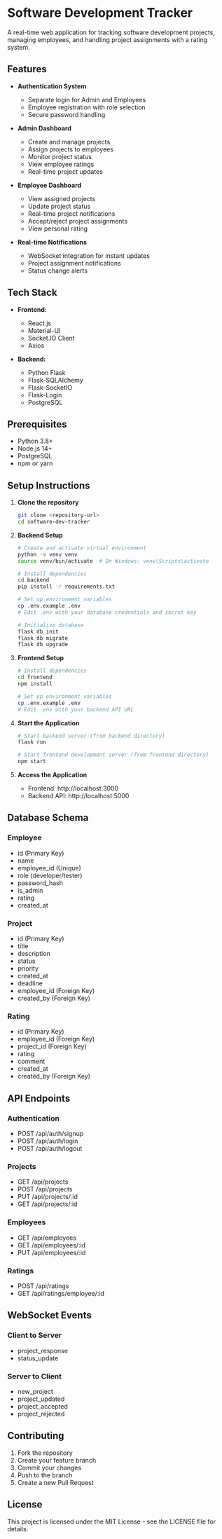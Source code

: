# Software Development Tracker

A real-time web application for tracking software development projects, managing employees, and handling project assignments with a rating system.

## Features

- **Authentication System**
  - Separate login for Admin and Employees
  - Employee registration with role selection
  - Secure password handling

- **Admin Dashboard**
  - Create and manage projects
  - Assign projects to employees
  - Monitor project status
  - View employee ratings
  - Real-time project updates

- **Employee Dashboard**
  - View assigned projects
  - Update project status
  - Real-time project notifications
  - Accept/reject project assignments
  - View personal rating

- **Real-time Notifications**
  - WebSocket integration for instant updates
  - Project assignment notifications
  - Status change alerts

## Tech Stack

- **Frontend:**
  - React.js
  - Material-UI
  - Socket.IO Client
  - Axios

- **Backend:**
  - Python Flask
  - Flask-SQLAlchemy
  - Flask-SocketIO
  - Flask-Login
  - PostgreSQL

## Prerequisites

- Python 3.8+
- Node.js 14+
- PostgreSQL
- npm or yarn

## Setup Instructions

1. **Clone the repository**
   ```bash
   git clone <repository-url>
   cd software-dev-tracker
   ```

2. **Backend Setup**
   ```bash
   # Create and activate virtual environment
   python -m venv venv
   source venv/bin/activate  # On Windows: venv\Scripts\activate

   # Install dependencies
   cd backend
   pip install -r requirements.txt

   # Set up environment variables
   cp .env.example .env
   # Edit .env with your database credentials and secret key

   # Initialize database
   flask db init
   flask db migrate
   flask db upgrade
   ```

3. **Frontend Setup**
   ```bash
   # Install dependencies
   cd frontend
   npm install

   # Set up environment variables
   cp .env.example .env
   # Edit .env with your backend API URL
   ```

4. **Start the Application**
   ```bash
   # Start backend server (from backend directory)
   flask run

   # Start frontend development server (from frontend directory)
   npm start
   ```

5. **Access the Application**
   - Frontend: http://localhost:3000
   - Backend API: http://localhost:5000

## Database Schema

### Employee
- id (Primary Key)
- name
- employee_id (Unique)
- role (developer/tester)
- password_hash
- is_admin
- rating
- created_at

### Project
- id (Primary Key)
- title
- description
- status
- priority
- created_at
- deadline
- employee_id (Foreign Key)
- created_by (Foreign Key)

### Rating
- id (Primary Key)
- employee_id (Foreign Key)
- project_id (Foreign Key)
- rating
- comment
- created_at
- created_by (Foreign Key)

## API Endpoints

### Authentication
- POST /api/auth/signup
- POST /api/auth/login
- POST /api/auth/logout

### Projects
- GET /api/projects
- POST /api/projects
- PUT /api/projects/:id
- GET /api/projects/:id

### Employees
- GET /api/employees
- GET /api/employees/:id
- PUT /api/employees/:id

### Ratings
- POST /api/ratings
- GET /api/ratings/employee/:id

## WebSocket Events

### Client to Server
- project_response
- status_update

### Server to Client
- new_project
- project_updated
- project_accepted
- project_rejected

## Contributing

1. Fork the repository
2. Create your feature branch
3. Commit your changes
4. Push to the branch
5. Create a new Pull Request

## License

This project is licensed under the MIT License - see the LICENSE file for details. 